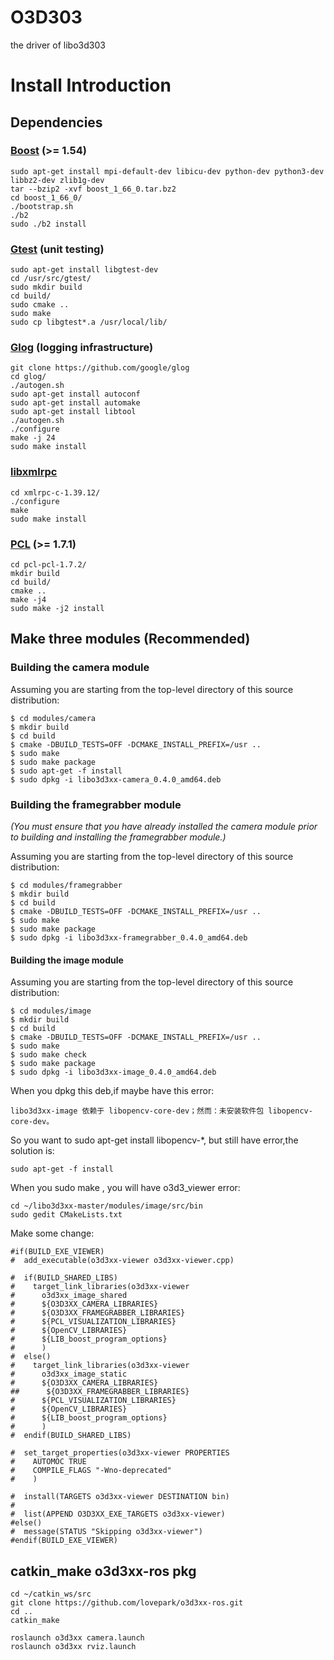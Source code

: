 # O3D303
the driver of libo3d303

# Install Introduction

## Dependencies

### [Boost](http://www.boost.org) (>= 1.54)  
```
sudo apt-get install mpi-default-dev libicu-dev python-dev python3-dev libbz2-dev zlib1g-dev
tar --bzip2 -xvf boost_1_66_0.tar.bz2
cd boost_1_66_0/
./bootstrap.sh
./b2
sudo ./b2 install
```

### [Gtest](https://github.com/google/googletest) (unit testing)
```
sudo apt-get install libgtest-dev 
cd /usr/src/gtest/
sudo mkdir build
cd build/
sudo cmake ..
sudo make
sudo cp libgtest*.a /usr/local/lib/ 
```

### [Glog](https://github.com/google/glog) (logging infrastructure)
```
git clone https://github.com/google/glog
cd glog/
./autogen.sh 
sudo apt-get install autoconf 
sudo apt-get install automake
sudo apt-get install libtool
./autogen.sh 
./configure 
make -j 24
sudo make install
```

### [libxmlrpc](http://xmlrpc-c.sourceforge.net/)
```
cd xmlrpc-c-1.39.12/
./configure
make
sudo make install
```

### [PCL](http://pointclouds.org) (>= 1.7.1)
```
cd pcl-pcl-1.7.2/
mkdir build
cd build/
cmake ..
make -j4
sudo make -j2 install
```
## Make three modules (Recommended)

### Building the camera module

Assuming you are starting from the top-level directory of this source
distribution:

    $ cd modules/camera
    $ mkdir build
    $ cd build
    $ cmake -DBUILD_TESTS=OFF -DCMAKE_INSTALL_PREFIX=/usr ..
    $ sudo make
    $ sudo make package
    $ sudo apt-get -f install
    $ sudo dpkg -i libo3d3xx-camera_0.4.0_amd64.deb
    
### Building the framegrabber module

*(You must ensure that you have already installed the camera module prior to
 building and installing the framegrabber module.)*

Assuming you are starting from the top-level directory of this source
distribution:

    $ cd modules/framegrabber
    $ mkdir build
    $ cd build
    $ cmake -DBUILD_TESTS=OFF -DCMAKE_INSTALL_PREFIX=/usr ..
    $ sudo make
    $ sudo make package
    $ sudo dpkg -i libo3d3xx-framegrabber_0.4.0_amd64.deb

#### Building the image module

Assuming you are starting from the top-level directory of this source
distribution:

    $ cd modules/image
    $ mkdir build
    $ cd build
    $ cmake -DBUILD_TESTS=OFF -DCMAKE_INSTALL_PREFIX=/usr ..
    $ sudo make
    $ sudo make check
    $ sudo make package
    $ sudo dpkg -i libo3d3xx-image_0.4.0_amd64.deb
    
 When you dpkg this deb,if maybe have this error:
 
 ```
 libo3d3xx-image 依赖于 libopencv-core-dev；然而：未安装软件包 libopencv-core-dev。
 ```
 
 So you want to sudo apt-get install libopencv-*, but still have error,the solution is:
 
 ```
 sudo apt-get -f install
 ```
 
 When you sudo make , you will have o3d3_viewer error:
 
 ```
 cd ~/libo3d3xx-master/modules/image/src/bin
 sudo gedit CMakeLists.txt
 ```
 
 Make some change:
 
 ```
 #if(BUILD_EXE_VIEWER)
#  add_executable(o3d3xx-viewer o3d3xx-viewer.cpp)

#  if(BUILD_SHARED_LIBS)
#    target_link_libraries(o3d3xx-viewer
#      o3d3xx_image_shared
#      ${O3D3XX_CAMERA_LIBRARIES}
#      ${O3D3XX_FRAMEGRABBER_LIBRARIES}
#      ${PCL_VISUALIZATION_LIBRARIES}
#      ${OpenCV_LIBRARIES}
#      ${LIB_boost_program_options}
#      )
#  else()
#    target_link_libraries(o3d3xx-viewer
#      o3d3xx_image_static
#      ${O3D3XX_CAMERA_LIBRARIES}
##      ${O3D3XX_FRAMEGRABBER_LIBRARIES}
#      ${PCL_VISUALIZATION_LIBRARIES}
#      ${OpenCV_LIBRARIES}
#      ${LIB_boost_program_options}
#      )
#  endif(BUILD_SHARED_LIBS)

#  set_target_properties(o3d3xx-viewer PROPERTIES
#    AUTOMOC TRUE
#    COMPILE_FLAGS "-Wno-deprecated"
#    )

#  install(TARGETS o3d3xx-viewer DESTINATION bin)
#
#  list(APPEND O3D3XX_EXE_TARGETS o3d3xx-viewer)
#else()
#  message(STATUS "Skipping o3d3xx-viewer")
#endif(BUILD_EXE_VIEWER)
 ```

## catkin_make o3d3xx-ros pkg

```
cd ~/catkin_ws/src
git clone https://github.com/lovepark/o3d3xx-ros.git
cd ..
catkin_make
```

```
roslaunch o3d3xx camera.launch
roslaunch o3d3xx rviz.launch
```
